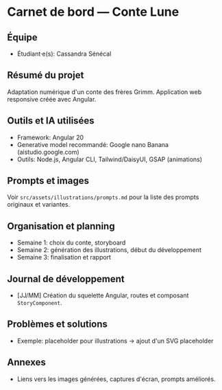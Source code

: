 # Carnet de bord — Conte Lune

## Équipe
- Étudiant·e(s): Cassandra Sénécal

## Résumé du projet
Adaptation numérique d'un conte des frères Grimm. Application web responsive créée avec Angular.

## Outils et IA utilisées
- Framework: Angular 20
- Generative model recommandé: Google nano Banana (aistudio.google.com)
- Outils: Node.js, Angular CLI, Tailwind/DaisyUI, GSAP (animations)

## Prompts et images
Voir `src/assets/illustrations/prompts.md` pour la liste des prompts originaux et variantes.

## Organisation et planning
- Semaine 1: choix du conte, storyboard
- Semaine 2: génération des illustrations, début du développement
- Semaine 3: finalisation et rapport

## Journal de développement
- [JJ/MM] Création du squelette Angular, routes et composant `StoryComponent`.

## Problèmes et solutions
- Exemple: placeholder pour illustrations -> ajout d'un SVG placeholder

## Annexes
- Liens vers les images générées, captures d'écran, prompts améliorés.
